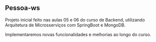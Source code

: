 ## Pessoa-ws

Projeto inicial feito nas aulas 05 e 06 do curso de Backend, utilizando Arquitetura de Microsserviços com SpringBoot e MongoDB.

Implementaremos novas funcionalidades e melhorias ao longo do curso.
